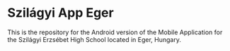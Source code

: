 # Szilágyi App Eger
This is the repository for the Android version of the Mobile Application for the Szilágyi Erzsébet High School located in Eger, Hungary.
